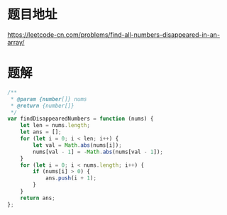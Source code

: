 # 题目地址
https://leetcode-cn.com/problems/find-all-numbers-disappeared-in-an-array/

# 题解
```js
/**
 * @param {number[]} nums
 * @return {number[]}
 */
var findDisappearedNumbers = function (nums) {
    let len = nums.length;
    let ans = [];
    for (let i = 0; i < len; i++) {
        let val = Math.abs(nums[i]);
        nums[val - 1] = -Math.abs(nums[val - 1]);
    }
    for (let i = 0; i < nums.length; i++) {
        if (nums[i] > 0) {
            ans.push(i + 1);
        }
    }
    return ans;
};
```